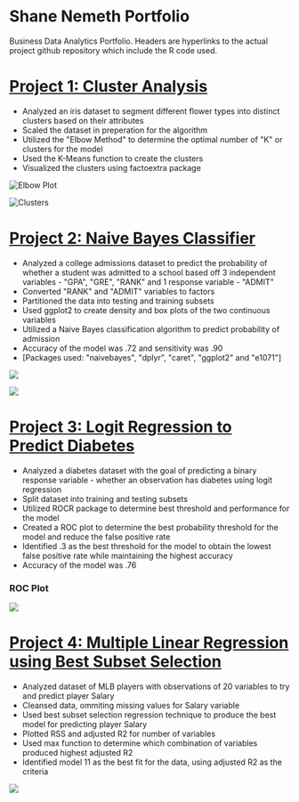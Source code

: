 # Shane Nemeth Portfolio
Business Data Analytics Portfolio. Headers are hyperlinks to the actual project github repository which include the R code used. 

# [Project 1: Cluster Analysis](https://github.com/shanenemeth/K--Means-Clustering-)
* Analyzed an iris dataset to segment different flower types into distinct clusters based on their attributes 
* Scaled the dataset in preperation for the algorithm
* Utilized the "Elbow Method" to determine the optimal number of "K" or clusters for the model
* Used the K-Means function to create the clusters
* Visualized the clusters using factoextra package 

![Elbow Plot](https://github.com/shanenemeth/Shane_Portfolio-/blob/main/images/elbow%20plot.png)

![Clusters](https://github.com/shanenemeth/Shane_Portfolio-/blob/main/images/K%20MEANS.png)

# [Project 2: Naive Bayes Classifier](https://github.com/shanenemeth/Naive-Bayes-Classifier-)
* Analyzed a college admissions dataset to predict the probability of whether a student was admitted to a school based off 3 independent variables - "GPA", "GRE", "RANK" and 1 response variable - "ADMIT"
* Converted "RANK" and  "ADMIT" variables to factors 
* Partitioned the data into testing and training subsets
* Used ggplot2 to create density and box plots of the two continuous variables 
* Utilized a Naive Bayes classification algorithm to predict probability of admission
* Accuracy of the model was .72 and sensitivity was .90
* [Packages used: "naivebayes", "dplyr", "caret", "ggplot2" and "e1071"]

![](images/box%20plot.png)

![](images/density%20plot.png) 

# [Project 3: Logit Regression to Predict Diabetes](https://github.com/shanenemeth/Logistic-Regression-)
* Analyzed a diabetes dataset with the goal of predicting a binary response variable - whether an observation has diabetes using logit regression 
* Split dataset into training and testing subsets 
* Utilized ROCR package to determine best threshold and performance for the model
* Created a ROC plot to determine the best probability threshold for the model and reduce the false positive rate 
* Identified .3 as the best threshold for the model to obtain the lowest false positive rate while maintaining the highest accuracy 
* Accuracy of the model was .76

### ROC Plot
 ![](images/Logistic.png)
 
# [Project 4: Multiple Linear Regression using Best Subset Selection](https://github.com/shanenemeth/Regfit)
* Analyzed dataset of MLB players with  observations of 20 variables to try and predict player Salary
* Cleansed data, ommiting missing values for Salary variable
* Used best subset selection regression technique to produce the best model for predicting player Salary 
* Plotted RSS and adjusted R2 for number of variables 
* Used max function to determine which combination of variables produced highest adjusted R2
* Identified model 11 as the best fit for the data, using adjusted R2 as the criteria 

 ![](images/regfit.png)
 
 
